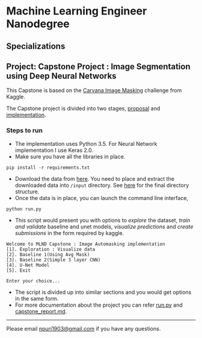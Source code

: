 # Machine Learning Engineer Nanodegree
## Specializations
## Project: Capstone Project : Image Segmentation using Deep Neural Networks


This Capstone is based on the [Carvana Image Masking](https://www.kaggle.com/c/carvana-image-masking-challenge) challenge from Kaggle. 

The Capstone project is divided into two stages, [proposal](capstone_proposal.md) and [implementation](capstone_report.md). 

### Steps to run
* The implementation uses Python 3.5. For Neural Network implementation I use Keras 2.0.
* Make sure you have all the libraries in place.
```
pip install -r requirements.txt
```
* Download the data from [here](https://www.kaggle.com/c/carvana-image-masking-challenge/data).
    You need to place and extract the downloaded data into `/input` directory. See [here](./input/Readme.md) for the final directory structure.
* Once the data is in place, you can launch the command line interface,
```
python run.py
```
* This script would present you with options to *explore* the dataset, *train and validate* baseline and unet models, *visualize predictions* and *create submissions* in the form required by kaggle.
```
Welcome to MLND Capstone : Image Automasking implementation
[1]. Exploration : Visualize data
[2]. Baseline 1(Using Avg Mask)
[3]. Baseline 2(Simple 3 layer CNN)
[4]. U-Net Model
[5]. Exit

Enter your choice...
```
* The script is divided up into similar sections and you would get options in the same form.
* For more documentation about the project you can refer [run.py](run.py) and [capstone_report.md](capstone_report.md).

----------------------------------------------------------------------------

Please email [npuri1903@gmail.com](mailto:npuri1903@gmail.com) if you have any questions.
